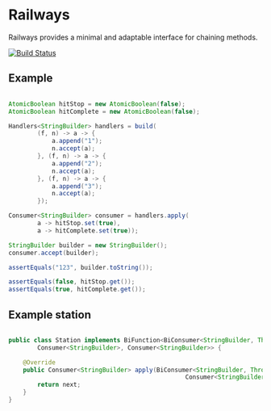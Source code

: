 # Railways

Railways provides a minimal and adaptable interface for chaining methods.

[![Build Status](https://travis-ci.org/spriet2000/railways.svg?branch=master)](https://travis-ci.org/spriet2000/railways)

## Example 

```java

AtomicBoolean hitStop = new AtomicBoolean(false);
AtomicBoolean hitComplete = new AtomicBoolean(false);

Handlers<StringBuilder> handlers = build(
        (f, n) -> a -> {
            a.append("1");
            n.accept(a);
        }, (f, n) -> a -> {
            a.append("2");
            n.accept(a);
        }, (f, n) -> a -> {
            a.append("3");
            n.accept(a);
        });

Consumer<StringBuilder> consumer = handlers.apply(
        a -> hitStop.set(true),
        a -> hitComplete.set(true));

StringBuilder builder = new StringBuilder();
consumer.accept(builder);

assertEquals("123", builder.toString());

assertEquals(false, hitStop.get());
assertEquals(true, hitComplete.get());

```


## Example station 

```java

public class Station implements BiFunction<BiConsumer<StringBuilder, Throwable>,
        Consumer<StringBuilder>, Consumer<StringBuilder>> {

    @Override
    public Consumer<StringBuilder> apply(BiConsumer<StringBuilder, Throwable> stop,
                                                 Consumer<StringBuilder> next) {
        return next;
    }
}

```
